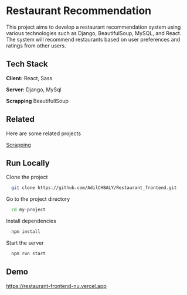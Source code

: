 
# Restaurant Recommendation
This project aims to develop a restaurant recommendation system using various technologies such as Django, BeautifulSoup, MySQL, and React. The system will recommend restaurants based on user preferences and ratings from other users.



## Tech Stack

**Client:** React, Sass

**Server:** Django, MySql

**Scrapping** BeautifullSoup 


## Related

Here are some related projects

[Scrapping](https://github.com/AdilCHBALY/Restaurant-Scrapping)


## Run Locally

Clone the project

```bash
  git clone https://github.com/AdilCHBALY/Restaurant_frontend.git
```

Go to the project directory

```bash
  cd my-project
```

Install dependencies

```bash
  npm install
```

Start the server

```bash
  npm run start
```


## Demo

https://restaurant-frontend-nu.vercel.app

